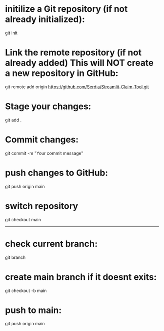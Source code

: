# initilize a Git repository (if not already initialized):
git init
# Link the remote repository (if not already added) This will NOT create a new repository in GitHub:
git remote add origin https://github.com/Serdia/Streamlit-Claim-Tool.git
# Stage your changes:
git add .
# Commit changes:
git commit -m "Your commit message"
# push changes to GitHub:
git push origin main

# switch repository
git checkout main

------------------------------------------
# check current branch: 
git branch
# create main branch if it doesnt exits:
git checkout -b main
# push to main:
git push origin main
